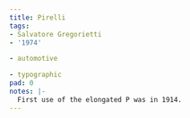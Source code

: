 ```yaml
---
title: Pirelli
tags:
- Salvatore Gregorietti
- '1974'

- automotive

- typographic
pad: 0
notes: |-
  First use of the elongated P was in 1914.
---
```


